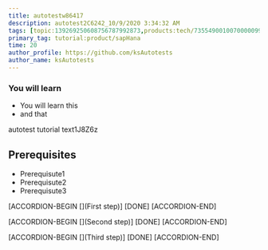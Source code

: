 ```yaml
---
title: autotestw86417
description: autotest2C6242_10/9/2020 3:34:32 AM
tags: [topic:139269250608756787992873,products:tech/73554900100700000996,tutorial:experience/advanced]
primary_tag: tutorial:product/sapHana
time: 20
author_profile: https://github.com/ksAutotests
author_name: ksAutotests
---
```

### You will learn
- You will learn this
- and that

autotest tutorial text1J8Z6z

## Prerequisites
- Prerequisute1
- Prerequisute2
- Prerequisute3

[ACCORDION-BEGIN [](First step)]
[DONE]
[ACCORDION-END]

[ACCORDION-BEGIN [](Second step)]
[DONE]
[ACCORDION-END]

[ACCORDION-BEGIN [](Third step)]
[DONE]
[ACCORDION-END]

